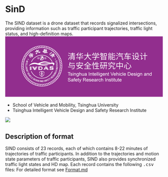 # SinD

The SIND dataset is a drone dataset that records signalized intersections,  providing information such as traffic participant trajectories, traffic light status, and high-definition maps.  
<img src="logo.png">

- School of Vehicle and Mobility, Tsinghua University
- Tsinghua Intelligent Vehicle Design and Safety Research Institute

<img src="SIND.jpg">

## Description of format

SIND consists of 23 records, each of which contains 8-22 minutes of trajectories of traffic participants. In addition to the trajectories and motion state parameters of traffic participants, SIND also provides synchronized traffic light states and HD map. Each record contains the following <kbd>.csv</kbd> files:
For detailed format see [Format.md](Format.md#sdd)
